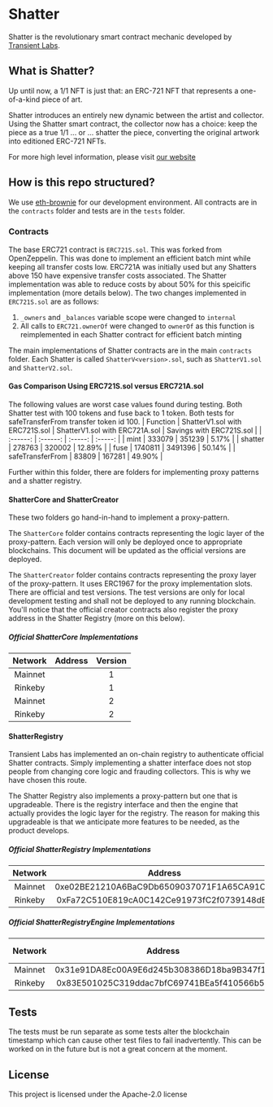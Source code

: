 # Shatter

Shatter is the revolutionary smart contract mechanic developed by [Transient Labs](https://transientlabs.xyz).

## What is Shatter?
Up until now, a 1/1 NFT is just that: an ERC-721 NFT that represents a one-of-a-kind piece of art. 

Shatter introduces an entirely new dynamic between the artist and collector. Using the Shatter smart contract, the collector now has a choice: keep the piece as a true 1/1 ... or ... shatter the piece, converting the original artwork into editioned ERC-721 NFTs.

For more high level information, please visit [our website](https://transientlabs.xyz/shatter)

## How is this repo structured?
We use [eth-brownie](https://github.com/eth-brownie/brownie) for our development environment. All contracts are in the `contracts` folder and tests are in the `tests` folder.

### Contracts
The base ERC721 contract is `ERC721S.sol`. This was forked from OpenZeppelin. This was done to implement an efficient batch mint while keeping all transfer costs low. ERC721A was initially used but any Shatters above 150 have expensive transfer costs associated. The Shatter implementation was able to reduce costs by about 50% for this speicific implementation (more details below). The two changes implemented in `ERC721S.sol` are as follows:
1. `_owners` and `_balances` variable scope were changed to `internal`
2. All calls to `ERC721.ownerOf` were changed to `ownerOf` as this function is reimplemented in each Shatter contract for efficient batch minting

The main implementations of Shatter contracts are in the main `contracts` folder. Each Shatter is called `ShatterV<version>.sol`, such as `ShatterV1.sol` and `ShatterV2.sol`.

#### Gas Comparison Using ERC721S.sol versus ERC721A.sol
The following values are worst case values found during testing. Both Shatter test with 100 tokens and fuse back to 1 token. Both tests for safeTransferFrom transfer token id 100.
| Function | ShatterV1.sol with ERC721S.sol | ShatterV1.sol with ERC721A.sol | Savings with ERC721S.sol |
| :------: | :------: | :-----: | :-----: |
| mint | 333079 | 351239 | 5.17% |
| shatter | 278763 | 320002 | 12.89% |
| fuse | 1740811 | 3491396 | 50.14% |
| safeTransferFrom | 83809 | 167281 | 49.90% |

Further within this folder, there are folders for implementing proxy patterns and a shatter registry.

#### ShatterCore and ShatterCreator
These two folders go hand-in-hand to implement a proxy-pattern.

The `ShatterCore` folder contains contracts representing the logic layer of the proxy-pattern. Each version will only be deployed once to appropriate blockchains. This document will be updated as the official versions are deployed.

The `ShatterCreator` folder contains contracts representing the proxy layer of the proxy-pattern. It uses ERC1967 for the proxy implementation slots. There are official and test versions. The test versions are only for local development testing and shall not be deployed to any running blockchain. You'll notice that the official creator contracts also register the proxy address in the Shatter Registry (more on this below).

##### Official ShatterCore Implementations
| Network | Address | Version |
| :-----: | :-----: | :-----: |
| Mainnet |  | 1 |
| Rinkeby |  | 1 |
| Mainnet |  | 2 |
| Rinkeby |  | 2 |

#### ShatterRegistry
Transient Labs has implemented an on-chain registry to authenticate official Shatter contracts. Simply implementing a shatter interface does not stop people from changing core logic and frauding collectors. This is why we have chosen this route.

The Shatter Registry also implements a proxy-pattern but one that is upgradeable. There is the registry interface and then the engine that actually provides the logic layer for the registry. The reason for making this upgradeable is that we anticipate more features to be needed, as the product develops.

##### Official ShatterRegistry Implementations
| Network | Address |
| :-----: | :-----: |
| Mainnet | 0xe02BE21210A6BaC9Db6509037071F1A65CA91C0f |
| Rinkeby | 0xFa72C510E819cA0C142Ce91973fC2f0739148dEC |

##### Official ShatterRegistryEngine Implementations
| Network | Address | Engine Version |
| :-----: | :-----: | :------------: |
| Mainnet | 0x31e91DA8Ec00A9E6d245b308386D18ba9B347f12 | V1 |
| Rinkeby | 0x83E501025C319ddac7bfC69741BEa5f410566b58 | V1 |

## Tests
The tests must be run separate as some tests alter the blockchain timestamp which can cause other test files to fail inadvertently. This can be worked on in the future but is not a great concern at the moment.

## License
This project is licensed under the Apache-2.0 license